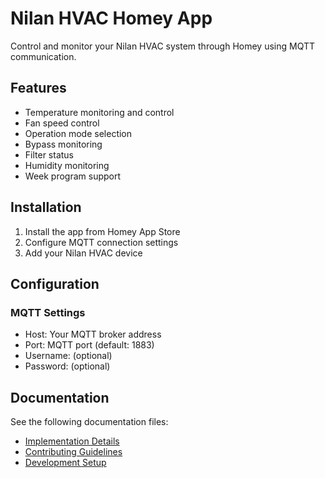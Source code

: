 # Nilan HVAC Homey App

Control and monitor your Nilan HVAC system through Homey using MQTT communication.

## Features

- Temperature monitoring and control
- Fan speed control
- Operation mode selection
- Bypass monitoring
- Filter status
- Humidity monitoring
- Week program support

## Installation

1. Install the app from Homey App Store
2. Configure MQTT connection settings
3. Add your Nilan HVAC device

## Configuration

### MQTT Settings

- Host: Your MQTT broker address
- Port: MQTT port (default: 1883)
- Username: (optional)
- Password: (optional)

## Documentation

See the following documentation files:

- [Implementation Details](docs/IMPLEMENTATION.md)
- [Contributing Guidelines](CONTRIBUTING.md)
- [Development Setup](docs/DEVELOPMENT.md)
